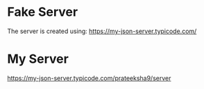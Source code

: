 # Fake Server
The server is created using: https://my-json-server.typicode.com/

# My Server
https://my-json-server.typicode.com/prateeksha9/server
